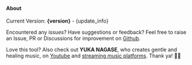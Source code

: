 #### About

Current Version: **{version}** - {update_info}

Encountered any issues? Have suggestions or feedback? Feel free to raise an Issue, PR or Discussions for improvement on [Github](https://github.com/yuka-friends/Windrecorder).

Love this tool? Also check out **YUKA NAGASE**, who creates gentle and healing music, on [Youtube](https://www.youtube.com/channel/UCf-PcSHzYAtfcoiBr5C9DZA) and [streaming music platforms](https://stlink.to/YUKA-NAGASE_DSP_YT). Thank ya! 🥰🧡